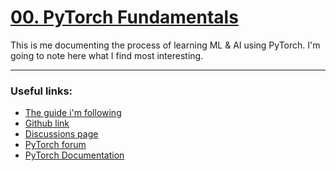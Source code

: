 # [00. PyTorch Fundamentals](https://www.learnpytorch.io/00_pytorch_fundamentals/)
This is me documenting the process of learning ML & AI using PyTorch. I'm going to note here what I find most interesting.

---------------- 

### Useful links:
- [The guide i'm following](https://colab.research.google.com/github/mrdbourke/pytorch-deep-learning/blob/main/00_pytorch_fundamentals.ipynb) 
- [Github link ](https://github.com/mrdbourke/pytorch-deep-learning)
- [Discussions page](https://github.com/mrdbourke/pytorch-deep-learning/discussions)
- [PyTorch forum](https://discuss.pytorch.org/)
- [PyTorch Documentation](https://pytorch.org/docs/stable/)

<!--stackedit_data:
eyJoaXN0b3J5IjpbMjEyODYwNDEzOCw2MjgxMjc0OSw1NTkyNj
E2OTgsLTYzMTcwODkwNywtMTYzODQyNTE1NF19
-->